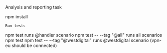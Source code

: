 Analysis and reporting task

npm install
```
Run tests
```
npm test runs @handler scenario
npm test -- --tag "@all" runs all scenarios
npm test npm test -- --tag "@westdigital" runs @westdigital scenario (vpn-eu should be connected)
```

